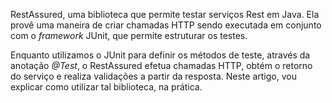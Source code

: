 RestAssured, uma biblioteca que permite testar serviços Rest em Java. Ela provê uma maneira de criar chamadas HTTP sendo executada em conjunto com o _framework_ JUnit, que permite estruturar os testes.

Enquanto utilizamos o JUnit para definir os métodos de teste, através da anotação _@Test_, o RestAssured efetua chamadas HTTP, obtém o retorno do serviço e realiza validações a partir da resposta. Neste artigo, vou explicar como utilizar tal biblioteca, na prática.